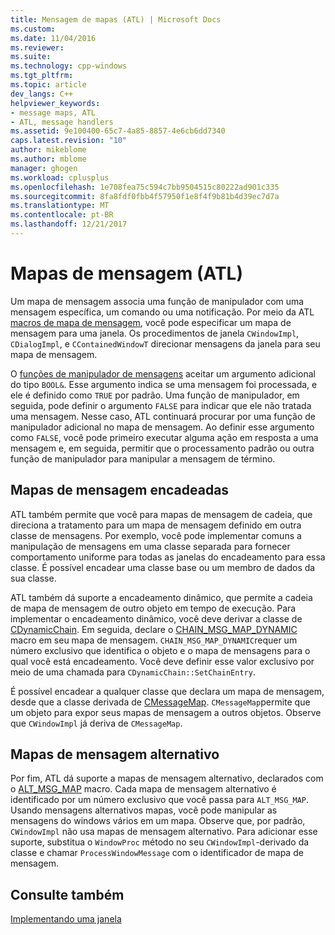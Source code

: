 ```yaml
---
title: Mensagem de mapas (ATL) | Microsoft Docs
ms.custom: 
ms.date: 11/04/2016
ms.reviewer: 
ms.suite: 
ms.technology: cpp-windows
ms.tgt_pltfrm: 
ms.topic: article
dev_langs: C++
helpviewer_keywords:
- message maps, ATL
- ATL, message handlers
ms.assetid: 9e100400-65c7-4a85-8857-4e6cb6dd7340
caps.latest.revision: "10"
author: mikeblome
ms.author: mblome
manager: ghogen
ms.workload: cplusplus
ms.openlocfilehash: 1e708fea75c594c7bb9504515c80222ad901c335
ms.sourcegitcommit: 8fa8fdf0fbb4f57950f1e8f4f9b81b4d39ec7d7a
ms.translationtype: MT
ms.contentlocale: pt-BR
ms.lasthandoff: 12/21/2017
---
```

# <a name="message-maps-atl"></a>Mapas de mensagem (ATL)
Um mapa de mensagem associa uma função de manipulador com uma mensagem específica, um comando ou uma notificação. Por meio da ATL [macros de mapa de mensagem](../atl/reference/message-map-macros-atl.md), você pode especificar um mapa de mensagem para uma janela. Os procedimentos de janela `CWindowImpl`, `CDialogImpl`, e `CContainedWindowT` direcionar mensagens da janela para seu mapa de mensagem.  
  
 O [funções de manipulador de mensagens](../atl/message-handler-functions.md) aceitar um argumento adicional do tipo `BOOL&`. Esse argumento indica se uma mensagem foi processada, e ele é definido como `TRUE` por padrão. Uma função de manipulador, em seguida, pode definir o argumento `FALSE` para indicar que ele não tratada uma mensagem. Nesse caso, ATL continuará procurar por uma função de manipulador adicional no mapa de mensagem. Ao definir esse argumento como `FALSE`, você pode primeiro executar alguma ação em resposta a uma mensagem e, em seguida, permitir que o processamento padrão ou outra função de manipulador para manipular a mensagem de término.  
  
## <a name="chained-message-maps"></a>Mapas de mensagem encadeadas  
 ATL também permite que você para mapas de mensagem de cadeia, que direciona a tratamento para um mapa de mensagem definido em outra classe de mensagens. Por exemplo, você pode implementar comuns a manipulação de mensagens em uma classe separada para fornecer comportamento uniforme para todas as janelas do encadeamento para essa classe. É possível encadear uma classe base ou um membro de dados da sua classe.  
  
 ATL também dá suporte a encadeamento dinâmico, que permite a cadeia de mapa de mensagem de outro objeto em tempo de execução. Para implementar o encadeamento dinâmico, você deve derivar a classe de [CDynamicChain](../atl/reference/cdynamicchain-class.md). Em seguida, declare o [CHAIN_MSG_MAP_DYNAMIC](reference/message-map-macros-atl.md#chain_msg_map_dynamic) macro em seu mapa de mensagem. `CHAIN_MSG_MAP_DYNAMIC`requer um número exclusivo que identifica o objeto e o mapa de mensagens para o qual você está encadeamento. Você deve definir esse valor exclusivo por meio de uma chamada para `CDynamicChain::SetChainEntry`.  
  
 É possível encadear a qualquer classe que declara um mapa de mensagem, desde que a classe derivada de [CMessageMap](../atl/reference/cmessagemap-class.md). `CMessageMap`permite que um objeto para expor seus mapas de mensagem a outros objetos. Observe que `CWindowImpl` já deriva de `CMessageMap`.  
  
## <a name="alternate-message-maps"></a>Mapas de mensagem alternativo  
 Por fim, ATL dá suporte a mapas de mensagem alternativo, declarados com o [ALT_MSG_MAP](reference/message-map-macros-atl.md#alt_msg_map) macro. Cada mapa de mensagem alternativo é identificado por um número exclusivo que você passa para `ALT_MSG_MAP`. Usando mensagens alternativos mapas, você pode manipular as mensagens do windows vários em um mapa. Observe que, por padrão, `CWindowImpl` não usa mapas de mensagem alternativo. Para adicionar esse suporte, substitua o `WindowProc` método no seu `CWindowImpl`-derivado da classe e chamar `ProcessWindowMessage` com o identificador de mapa de mensagem.  
  
## <a name="see-also"></a>Consulte também  
 [Implementando uma janela](../atl/implementing-a-window.md)

